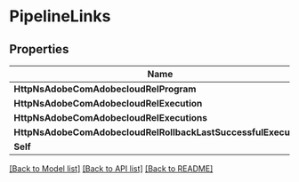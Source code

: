 # PipelineLinks

## Properties

Name | Type | Description | Notes
------------ | ------------- | ------------- | -------------
**HttpNsAdobeComAdobecloudRelProgram** | [**HalLink**](HalLink.md) |  | [optional] 
**HttpNsAdobeComAdobecloudRelExecution** | [**HalLink**](HalLink.md) |  | [optional] 
**HttpNsAdobeComAdobecloudRelExecutions** | [**HalLink**](HalLink.md) |  | [optional] 
**HttpNsAdobeComAdobecloudRelRollbackLastSuccessfulExecution** | [**HalLink**](HalLink.md) |  | [optional] 
**Self** | [**HalLink**](HalLink.md) |  | [optional] 

[[Back to Model list]](../README.md#documentation-for-models) [[Back to API list]](../README.md#documentation-for-api-endpoints) [[Back to README]](../README.md)


